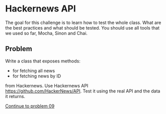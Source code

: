 # Hackernews API

The goal for this challenge is to learn how to test the whole class. What are the best practices and what should be tested. You should use all tools that we used so far, Mocha, Sinon and Chai.

## Problem

Write a class that exposes methods:
- for fetching all news
- for fetching news by ID

from Hackernews. Use Hackernews API https://github.com/HackerNews/API. Test it using the real API and the data it returns.

[Continue to problem 09](09.md)
